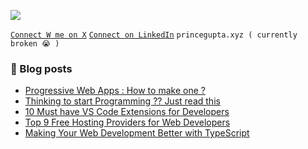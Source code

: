 [![](https://visitcount.itsvg.in/api?id=myselfprincee&icon=0&color=1)](https://visitcount.itsvg.in)

[` Connect W me on X `](https://twitter.com/princedevelops)       [` Connect on LinkedIn `](https://Linkedin.com/in/princeee)   ``` princegupta.xyz ( currently broken 😭 ) ```


### 📑 Blog posts
<!-- BLOG-POST-LIST:START -->
- [Progressive Web Apps : How to make one ?](https://levelup.gitconnected.com/progressive-web-apps-how-to-make-one-ac8182b7099d?source=rss-a38b031adb9------2)
- [Thinking to start Programming ?? Just read this](https://medium.com/@princeee/thinking-to-start-programming-just-read-this-892a086832bb?source=rss-a38b031adb9------2)
- [10 Must have VS Code Extensions for Developers](https://levelup.gitconnected.com/10-must-have-vs-code-extensions-for-developers-7ddc22d81117?source=rss-a38b031adb9------2)
- [Top 9 Free Hosting Providers for Web Developers](https://levelup.gitconnected.com/top-9-free-hosting-providers-for-web-developers-73d31713f19e?source=rss-a38b031adb9------2)
- [Making Your Web Development Better with TypeScript](https://levelup.gitconnected.com/making-your-web-development-better-with-typescript-ad55286126c5?source=rss-a38b031adb9------2)
<!-- BLOG-POST-LIST:END -->

